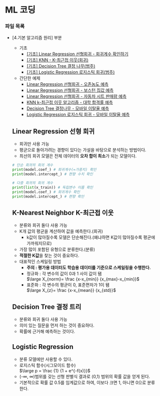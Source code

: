 # ML 코딩

### 파일 목록
- [4.기본 알고리즘 원리] 부분
    - 기초
        - [[기초] Linear Regression 선형회귀 - 회귀계수 확인하기](./4.basic_Simple_Linear_Regression.ipynb)  
        - [[기초] KNN - K-최근접 이웃(회귀)](./4.basic_Simple_KNN.ipynb)  
        - [[기초] Decision Tree 결정 나무(범주)](./4.basic_Simple_DecisionTree.ipynb)  
        - [[기초] Logistic Regression 로지스틱 회귀(범주)](./4.basic_Simple%20Logistic%20Regression.ipynb)  
    - 간단한 예제
        - [Linear Regression 선형회귀 - 오존농도 예측](./LinearRegression_1(air_data).ipynb)  
        - [Linear Regression 선형회귀 - 보스턴 집값 예측](./LinearRegression_2(boston_data).ipynb)  
        - [Linear Regression 선형회귀 - 자동차 시트 판매량 예측](./LinearRegression_3(CarSeats).ipynb)  
        - [KNN k-최근접 이웃 알고리즘 - 대학 합격률 예측](./KNN_1(college_pass).ipynb)  
        - [Decision Tree 결정나무 - 모바일 이탈율 예측](./DecisionTree.ipynb)  
        - [Logistic Regression 로지스틱 회귀 - 모바일 이탈율 예측](./Logistic_Regression.ipynb)  
    
    ## Linear Regression 선형 회귀
    - 회귀만 사용 가능
    - 평균으로 돌아가려는 경향이 있다는 가설을 바탕으로 분석하는 방법이다.  
    - 최선의 회귀 모델은 전체 데이터의 **오차 합이 최소**가 되는 모델이다.
    ```python
    # 단순 회귀의 회귀 계수
    print(model.coef_) # 회귀계수(=가중치) 확인
    print(model.intercept_) # 편향 수치 확인
    ```
    ```python
    # 다중 회귀의 회귀 계수
    print(list(x_train)) # 독립변수 이름 확인
    print(model.coef_) # 회귀계수 확인
    print(model.intercept_) # 편향 확인
    ```

    ## K-Nearest Neighbor K-최근접 이웃
    - 분류와 회귀 둘다 사용 가능
    - K개 값의 평균을 계산하여 값을 예측한다.(회귀)  
        - k값이 많아질수록 모델은 단순해진다.(왜냐하면 K값이 많아질수록 평균에 가까워지므로)  
    - 가장 많이 포함된 유형으로 분류한다.(분류)  
    - **적절한 K값**을 찾는 것이 중요하다.  
    - 대표적인 스케일링 방법  
        - **주의 : 평가용 데이터도 학습용 데이터를 기준으로 스케일링을 수행한다.**  
        - 정규화 : 각 변수의 값이 0과 1 사이 값이 됌  
            $\large X_{norm}= \frac {x-x_{min}} {x_{max}-x_{min}}$  
        - 표준화 : 각 변수의 평균이 0, 표준편차가 1이 됌  
            $\large X_{z}= \frac {x-x_{mean}} {x_{std}}$  
    ## Decision Tree 결정 트리
    - 분류와 회귀 둘다 사용 가능
    - 의미 있는 질문을 먼저 하는 것이 중요하다.  
    - 확률에 근거해 예측하는 것이다.  

    ## Logistic Regression
    - 분류 모델에만 사용할 수 있다.
    - 로지스틱 함수(시그모이드 함수)  
        $\large p = \frac {1} {1 + e^{-f(x)}}$  
    - (-∞, ∞)범위를 갖는 선형 판별식 결과로 (0,1) 범위의 확률 값을 얻게 된다.  
    - 기본적으로 확률 값 0.5를 임계값으로 하여, 이보다 크면 1, 아니면 0으로 분류한다.  


